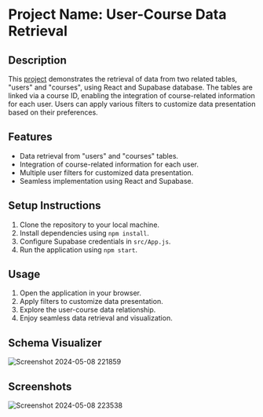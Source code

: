 # Project Name: User-Course Data Retrieval

## Description
This [project](https://userdata-mu.vercel.app/) demonstrates the retrieval of data from two related tables, "users" and "courses", using React and Supabase database. The tables are linked via a course ID, enabling the integration of course-related information for each user. Users can apply various filters to customize data presentation based on their preferences.

## Features
- Data retrieval from "users" and "courses" tables.
- Integration of course-related information for each user.
- Multiple user filters for customized data presentation.
- Seamless implementation using React and Supabase.

## Setup Instructions
1. Clone the repository to your local machine.
2. Install dependencies using `npm install`.
3. Configure Supabase credentials in `src/App.js`.
4. Run the application using `npm start`.

## Usage
1. Open the application in your browser.
2. Apply filters to customize data presentation.
3. Explore the user-course data relationship.
4. Enjoy seamless data retrieval and visualization.

## Schema Visualizer
![Screenshot 2024-05-08 221859](https://github.com/harshilshah99/userdata/assets/82211574/130dcc41-b5f0-4aae-8608-e715e9c1ca3a)

## Screenshots
![Screenshot 2024-05-08 223538](https://github.com/harshilshah99/userdata/assets/82211574/b4eb0168-eca8-4607-8980-fb2b037172ee)


